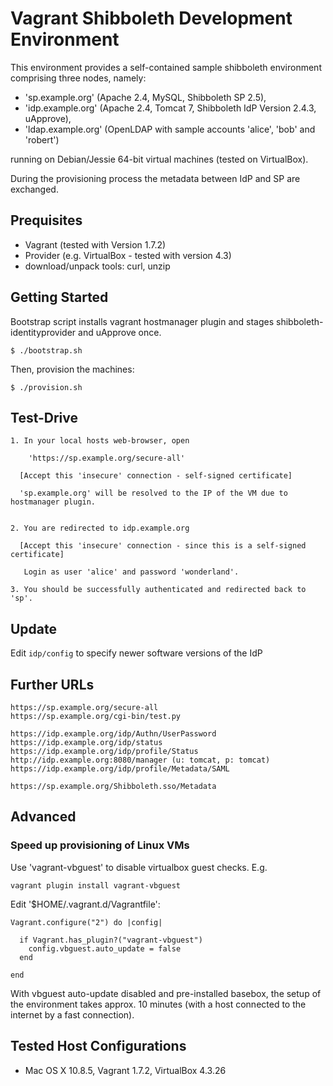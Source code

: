 # Vagrant Shibboleth Development Environment

This environment provides a self-contained sample shibboleth environment comprising
three nodes, namely:

- 'sp.example.org' (Apache 2.4, MySQL, Shibboleth SP 2.5),
- 'idp.example.org' (Apache 2.4, Tomcat 7, Shibboleth IdP Version 2.4.3, uApprove), 
- 'ldap.example.org' (OpenLDAP with sample accounts 'alice', 'bob' and 'robert')

running on Debian/Jessie 64-bit virtual machines (tested on VirtualBox).

During the provisioning process the metadata between IdP and SP are exchanged.

## Prequisites

- Vagrant (tested with Version 1.7.2)
- Provider (e.g. VirtualBox - tested with version 4.3)
- download/unpack tools: curl, unzip

## Getting Started

Bootstrap script installs vagrant hostmanager plugin and 
stages shibboleth-identityprovider and uApprove once.

    $ ./bootstrap.sh

Then, provision the machines:

    $ ./provision.sh

## Test-Drive

    1. In your local hosts web-browser, open 

        'https://sp.example.org/secure-all'

      [Accept this 'insecure' connection - self-signed certificate]
    
      'sp.example.org' will be resolved to the IP of the VM due to hostmanager plugin.


    2. You are redirected to idp.example.org 
      
      [Accept this 'insecure' connection - since this is a self-signed certificate]

       Login as user 'alice' and password 'wonderland'.

    3. You should be successfully authenticated and redirected back to 'sp'.


## Update
    
Edit `idp/config` to specify newer software versions of the IdP 


## Further URLs
    
    https://sp.example.org/secure-all
    https://sp.example.org/cgi-bin/test.py

    https://idp.example.org/idp/Authn/UserPassword
    https://idp.example.org/idp/status
    https://idp.example.org/idp/profile/Status
    http://idp.example.org:8080/manager (u: tomcat, p: tomcat)
    https://idp.example.org/idp/profile/Metadata/SAML

    https://sp.example.org/Shibboleth.sso/Metadata


## Advanced

### Speed up provisioning of Linux VMs

Use 'vagrant-vbguest' to disable virtualbox guest checks.
E.g. 

    vagrant plugin install vagrant-vbguest

Edit '$HOME/.vagrant.d/Vagrantfile':

    Vagrant.configure("2") do |config|

      if Vagrant.has_plugin?("vagrant-vbguest")
        config.vbguest.auto_update = false
      end

    end

With vbguest auto-update disabled and pre-installed basebox, 
the setup of the environment takes approx. 10 minutes (with a host connected to the internet by a fast connection).


## Tested Host Configurations

- Mac OS X 10.8.5, Vagrant 1.7.2, VirtualBox 4.3.26

